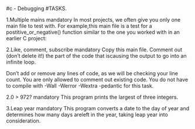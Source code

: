 #c - Debugging
#TASKS.

1.Multiple 
mains mandatory 
In most projects, we often give you only one main file to test with. For example,this main file is a test for a postitive_or_negative() function similar to the one you worked with in an earlier C project:

2.Like, comment, subscribe 
mandatory 
Copy this main file. Comment out (don’t delete it!) the part of the code that iscausing the output to go into an infinite loop.

Don’t add or remove any lines of code, as we will be checking your line count. You are only allowed to comment out existing code. You do not have to compile with -Wall -Werror -Wextra -pedantic for this task.

2.0 > 972?
mandatory
This program prints the largest of three integers.

3.Leap year
mandatory 
This program converts a date to the day of year and determines how many days areleft in the year, taking leap year into consideration.


